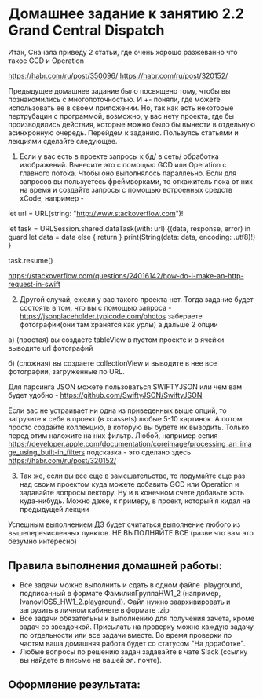 # Домашнее задание к занятию 2.2 	Grand Central Dispatch

Итак, Сначала приведу 2 статьи, где очень хорошо разжеванно что такое GCD и Operation

https://habr.com/ru/post/350096/
https://habr.com/ru/post/320152/

Предыдущее домашнее задание было посвящено тому, чтобы вы познакомились с многопоточностью. И +- поняли, где можете использовать ее в своем приложении. Но, так как есть некоторые пертрубации с программой, возможно, у вас нету проекта, где бы производились действия, которые можно было бы вынести в отдельную асинхронную очередь.
Перейдем к заданию. Пользуясь статьями и лекциями сделайте следующее.

1) Если у вас есть в проекте запросы к бд/ в сеть/ обработка изображений. Вынесите это с помощью GCD или Operation с главного потока. Чтобы оно выполнялось параллеьно. Если для запросов вы пользуетесь фреймворками, то откажитель пока от них на время и создайте запросы с помощью встроенных средств xCode, например -

let url = URL(string: "http://www.stackoverflow.com")!

let task = URLSession.shared.dataTask(with: url) {(data, response, error) in
    guard let data = data else { return }
    print(String(data: data, encoding: .utf8)!)
}

task.resume()

https://stackoverflow.com/questions/24016142/how-do-i-make-an-http-request-in-swift

2) Другой случай, ежели у вас такого проекта нет. Тогда задание будет состоять в том, что вы с помощью запроса - https://jsonplaceholder.typicode.com/photos забераете фотографии(они там хранятся как урлы) а дальше 2 опции
 
а) (простая) вы создаете tableView в пустом проекте и в ячейки выводите url фотографий

б) (сложная) вы создаете collectionView и выводите в нее все фотографии, загруженные по URL.

Для парсинга JSON можете пользоваться SWIFTYJSON или чем вам будет удобно - https://github.com/SwiftyJSON/SwiftyJSON

Если вас не устраивает ни одна из приведенных выше опций, то загрузите к себе в проект (в xcassets) любые 5-10 картинок. А потом просто создайте коллекцию, в которую вы будете их выводить. Только перед этим наложите на них фильтр. Любой, например сепия - https://developer.apple.com/documentation/coreimage/processing_an_image_using_built-in_filters
подсказка - это сделано здесь https://habr.com/ru/post/320152/

3) Так же, если вы все еще в замешательстве, то подумайте еще раз над своим проектом куда можете добавить GCD или Operation и задавайте вопросы лектору. Ну и в конечном счете добавьте хоть куда-нибудь. Можно даже, к примеру, в проект, который я кидал на предыдущей лекции

Успешным выполнением ДЗ будет считаться выполнение любого из вышеперечисленных пунктов. НЕ ВЫПОЛНЯЙТЕ ВСЕ (разве что вам это безумно интересно)

## Правила выполнения домашней работы:

* Все задачи можно выполнить и сдать в одном файле .playground, подписанный в формате ФамилияГруппаHW1_2 (например, IvanovIOS5_HW1_2.playground). Файл нужно заархивировать и загрузить в личном кабинете в формате .zip
* Все задачи обязательны к выполнению для получения зачета, кроме задач со звездочкой. Присылать на проверку можно каждую задачу по отдельности или все задачи вместе. Во время проверки по частям ваша домашняя работа будет со статусом "На доработке".
* Любые вопросы по решению задач задавайте в чате Slack (ссылку вы найдете в письме на вашей эл. почте).

## Оформление результата:
